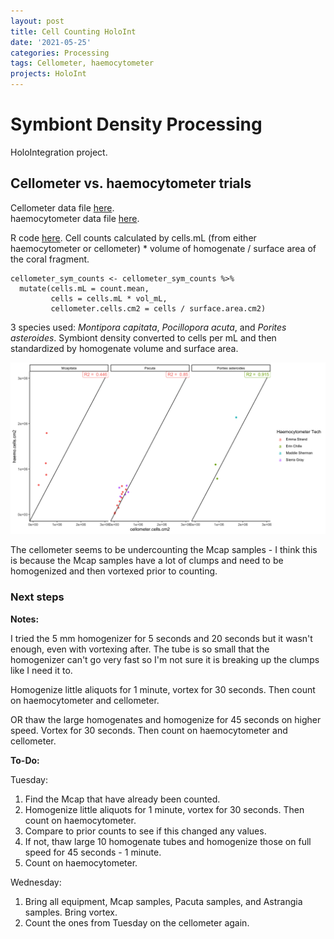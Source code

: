 ```yaml
---
layout: post
title: Cell Counting HoloInt
date: '2021-05-25'
categories: Processing
tags: Cellometer, haemocytometer
projects: HoloInt
---
```


# Symbiont Density Processing

HoloIntegration project.

## Cellometer vs. haemocytometer trials

Cellometer data file [here](https://github.com/hputnam/Acclim_Dynamics/blob/master/Physiology_variables/cell-counts-cellometer.csv).  
haemocytometer data file [here](https://github.com/hputnam/Acclim_Dynamics/blob/master/Physiology_variables/cell-counts-haemo.csv).  

R code [here](https://github.com/hputnam/Acclim_Dynamics/blob/master/Scripts/Cell-Counts.Rmd). Cell counts calculated by cells.mL (from either haemocytometer or cellometer) * volume of homogenate / surface area of the coral fragment.

```
cellometer_sym_counts <- cellometer_sym_counts %>%
  mutate(cells.mL = count.mean,
         cells = cells.mL * vol_mL,
         cellometer.cells.cm2 = cells / surface.area.cm2)
```

3 species used: *Montipora capitata*, *Pocillopora acuta*, and *Porites asteroides*. Symbiont density converted to cells per mL and then standardized by homogenate volume and surface area.

![cell](https://github.com/hputnam/Acclim_Dynamics/blob/master/Output/Cellometer-testing.png?raw=true)

The cellometer seems to be undercounting the Mcap samples - I think this is because the Mcap samples have a lot of clumps and need to be homogenized and then vortexed prior to counting.

### Next steps  

**Notes:**

I tried the 5 mm homogenizer for 5 seconds and 20 seconds but it wasn't enough, even with vortexing after. The tube is so small that the homogenizer can't go very fast so I'm not sure it is breaking up the clumps like I need it to.

Homogenize little aliquots for 1 minute, vortex for 30 seconds. Then count on haemocytometer and cellometer.

OR thaw the large homogenates and homogenize for 45 seconds on higher speed. Vortex for 30 seconds. Then count on haemocytometer and cellometer.

**To-Do:**

Tuesday:  
1. Find the Mcap that have already been counted.  
2. Homogenize little aliquots for 1 minute, vortex for 30 seconds. Then count on haemocytometer.  
3. Compare to prior counts to see if this changed any values.  
4. If not, thaw large 10 homogenate tubes and homogenize those on full speed for 45 seconds - 1 minute.    
5. Count on haemocytometer.

Wednesday:  
1. Bring all equipment, Mcap samples, Pacuta samples, and Astrangia samples. Bring vortex.  
2. Count the ones from Tuesday on the cellometer again.
